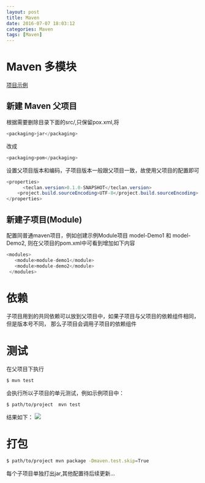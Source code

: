 ```yaml
---
layout: post
title: Maven
date: 2016-07-07 18:03:12
categories: Maven
tags: [Maven]
---
```

# Maven 多模块

[项目示例](https://github.com/teclan/teclan-parent)

 ## 新建 Maven 父项目
 根据需要删除目录下面的src/,只保留pox.xml,将
 ```Java
 <packaging>jar</packaging>
 ```
 改成
 ```Java
 <packaging>pom</packaging>
 ```
 设置父项目版本和编码，子项目版本一般跟父项目一致，故使用父项目的配置即可
 ```Java
 <properties>
 	   <teclan.version>0.1.0-SNAPSHOT</teclan.version>
     <project.build.sourceEncoding>UTF-8</project.build.sourceEncoding>
 </properties>
 ```
## 新建子项目(Module)
 配置同普通maven项目，例如创建示例Module项目 model-Demo1 和 model-Demo2,
 则在父项目的pom.xml中可看到增加如下内容
 ```Java
 <modules>
    <module>module-demo1</module>
  	<module>module-demo2</module>
  </modules>
  ```
# 依赖
子项目用到的共同依赖可以放到父项目中，如果子项目与父项目的依赖组件相同，但是版本号不同，
那么子项目会调用子项目的依赖组件

# 测试
在父项目下执行
```bash
$ mvn test
```
会执行所以子项目的单元测试，例如示例项目中：
```bash
$ path/to/project  mvn test
```
结果如下：
![](https://img.alicdn.com/imgextra/i4/1095268166/TB2q4wWspXXXXbIXXXXXXXXXXXX_!!1095268166.png)
# 打包
```bash
$ path/to/project mvn package -Dmaven.test.skip=True
```
每个子项目单独打出jar,其他配置待后续更新...
